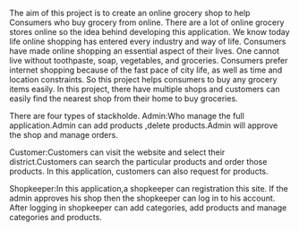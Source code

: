 The aim of this project is to create an online grocery shop to help Consumers who buy grocery from online. There are a lot of online grocery stores online so the idea behind developing this application. We know today life online shopping has entered every industry and way of life. Consumers have made online shopping an essential aspect of their lives. One cannot live without toothpaste, soap, vegetables, and groceries. 
Consumers prefer internet shopping because of the fast pace of city life, as well as time and location constraints. So this project helps consumers to buy any grocery items easily. In this project, there have multiple shops and customers can easily find the nearest shop from their home to buy groceries. 

There are four types of stackholde.
Admin:Who manage the full application.Admin can add products ,delete products.Admin will approve the shop and manage orders.

Customer:Customers can visit the website and select their district.Customers can search the particular products and order those
products. In this application, customers can also request for products.

Shopkeeper:In this application,a shopkeeper can registration this site. If the admin approves his shop then the shopkeeper can log in to his 
account. After logging in shopkeeper can add categories, add products and manage categories and products.
